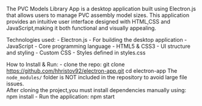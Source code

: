The PVC Models Library App is a desktop application built using Electron.js that allows users to manage PVC assembly model sizes.
This application provides an intuitive user interface designed with HTML,CSS and JavaScript,making it both functional and visually appealing.

Technologies used: 
                - Electron.js - For building the desktop application
                - JavaScript - Core programming language
                - HTML5 & CSS3 - UI structure and styling
                - Custom CSS - Styles defined in styles.css

How to Install & Run:
                - clone the repo:
                        git clone https://github.com/hhristov92/electron-app.git
                        cd electron-app
                The `node_modules/` folder is NOT included in the repository to avoid large file issues.  
                After cloning the project,you must install dependencies manually using:
                        npm install
                - Run the application:
                        npm start
